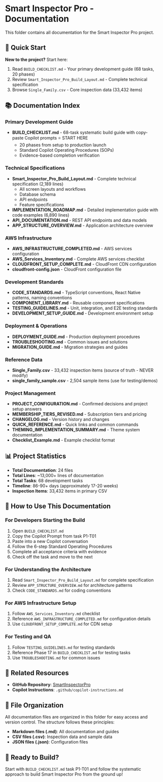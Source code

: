 # Smart Inspector Pro - Documentation

This folder contains all documentation for the Smart Inspector Pro project.

## 🚀 Quick Start

**New to the project?** Start here:
1. Read `BUILD_CHECKLIST.md` - Your primary development guide (68 tasks, 20 phases)
2. Review `Smart_Inspector_Pro_Build_Layout.md` - Complete technical specification
3. Browse `Single_Family.csv` - Core inspection data (33,432 items)

## 📚 Documentation Index

### Primary Development Guide
- **BUILD_CHECKLIST.md** - 68-task systematic build guide with copy-paste Copilot prompts ⭐ START HERE
  - 20 phases from setup to production launch
  - Standard Copilot Operating Procedures (SOPs)
  - Evidence-based completion verification

### Technical Specifications
- **Smart_Inspector_Pro_Build_Layout.md** - Complete technical specification (2,189 lines)
  - All screen layouts and workflows
  - Database schema
  - API endpoints
  - Feature specifications
- **IMPLEMENTATION_ROADMAP.md** - Detailed implementation guide with code examples (6,890 lines)
- **API_DOCUMENTATION.md** - REST API endpoints and data models
- **APP_STRUCTURE_OVERVIEW.md** - Application architecture overview

### AWS Infrastructure
- **AWS_INFRASTRUCTURE_COMPLETED.md** - AWS services configuration
- **AWS_Services_Inventory.md** - Complete AWS services checklist
- **CLOUDFRONT_SETUP_COMPLETE.md** - CloudFront CDN configuration
- **cloudfront-config.json** - CloudFront configuration file

### Development Standards
- **CODE_STANDARDS.md** - TypeScript conventions, React Native patterns, naming conventions
- **COMPONENT_LIBRARY.md** - Reusable component specifications
- **TESTING_GUIDELINES.md** - Unit, integration, and E2E testing standards
- **DEVELOPMENT_SETUP_GUIDE.md** - Development environment setup

### Deployment & Operations
- **DEPLOYMENT_GUIDE.md** - Production deployment procedures
- **TROUBLESHOOTING.md** - Common issues and solutions
- **MIGRATION_GUIDE.md** - Migration strategies and guides

### Reference Data
- **Single_Family.csv** - 33,432 inspection items (source of truth - NEVER modify)
- **single_family_sample.csv** - 2,504 sample items (use for testing/demos)

### Project Management
- **PROJECT_CONFIGURATION.md** - Confirmed decisions and project setup answers
- **MEMBERSHIP_TIERS_REVISED.md** - Subscription tiers and pricing
- **CHANGELOG.md** - Version history and changes
- **QUICK_REFERENCE.md** - Quick links and common commands
- **THEMING_IMPLEMENTATION_SUMMARY.md** - Theme system documentation
- **Checklist_Example.md** - Example checklist format

## 📊 Project Statistics

- **Total Documentation**: 24 files
- **Total Lines**: ~13,000+ lines of documentation
- **Total Tasks**: 68 development tasks
- **Timeline**: 86-90+ days (approximately 17-20 weeks)
- **Inspection Items**: 33,432 items in primary CSV

## 🎯 How to Use This Documentation

### For Developers Starting the Build
1. Open `BUILD_CHECKLIST.md`
2. Copy the Copilot Prompt from task P1-T01
3. Paste into a new Copilot conversation
4. Follow the 6-step Standard Operating Procedures
5. Complete all acceptance criteria with evidence
6. Check off the task and move to the next

### For Understanding the Architecture
1. Read `Smart_Inspector_Pro_Build_Layout.md` for complete specification
2. Review `APP_STRUCTURE_OVERVIEW.md` for architecture patterns
3. Check `CODE_STANDARDS.md` for coding conventions

### For AWS Infrastructure Setup
1. Follow `AWS_Services_Inventory.md` checklist
2. Reference `AWS_INFRASTRUCTURE_COMPLETED.md` for configuration details
3. Use `CLOUDFRONT_SETUP_COMPLETE.md` for CDN setup

### For Testing and QA
1. Follow `TESTING_GUIDELINES.md` for testing standards
2. Reference Phase 17 in `BUILD_CHECKLIST.md` for testing tasks
3. Use `TROUBLESHOOTING.md` for common issues

## 🔗 Related Resources

- **GitHub Repository**: [SmartInspectorPro](https://github.com/bglad21/SmartInspectorPro)
- **Copilot Instructions**: `.github/copilot-instructions.md`

## 📝 File Organization

All documentation files are organized in this folder for easy access and version control. The structure follows these principles:

- **Markdown files (.md)**: All documentation and guides
- **CSV files (.csv)**: Inspection data and sample data
- **JSON files (.json)**: Configuration files

## 🎉 Ready to Build?

Start with `BUILD_CHECKLIST.md` task P1-T01 and follow the systematic approach to build Smart Inspector Pro from the ground up!
